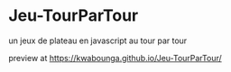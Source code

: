 # Jeu-TourParTour
un jeux de plateau en javascript au tour par tour


preview at https://kwabounga.github.io/Jeu-TourParTour/
